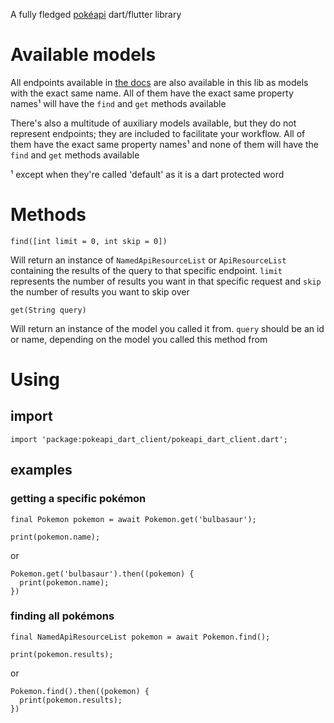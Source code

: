 A fully fledged [pokéapi](https://pokeapi.co/) dart/flutter library

# Available models

All endpoints available in [the docs](https://pokeapi.co/docs/v2) are also available in this lib as models with the exact same name. All of them have the exact same property names¹ will have the `find` and `get` methods available

There's also a multitude of auxiliary models available, but they do not represent endpoints; they are included to facilitate your workflow. All of them have the exact same property names¹ and none of them will have the `find` and `get` methods available

¹ except when they're called 'default' as it is a dart protected word

# Methods

    find([int limit = 0, int skip = 0])

Will return an instance of `NamedApiResourceList` or `ApiResourceList` containing the results of the query to that specific endpoint. `limit` represents the number of results you want in that specific request and `skip` the number of results you want to skip over

    get(String query)

Will return an instance of the model you called it from. `query` should be an id or name, depending on the model you called this method from

# Using

## import

    import 'package:pokeapi_dart_client/pokeapi_dart_client.dart';

## examples

### getting a specific pokémon

    final Pokemon pokemon = await Pokemon.get('bulbasaur');

    print(pokemon.name);

or

    Pokemon.get('bulbasaur').then((pokemon) {
      print(pokemon.name);
    })

### finding all pokémons

    final NamedApiResourceList pokemon = await Pokemon.find();

    print(pokemon.results);

or

    Pokemon.find().then((pokemon) {
      print(pokemon.results);
    })
